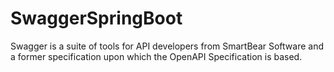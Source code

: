 # SwaggerSpringBoot
Swagger is a suite of tools for API developers from SmartBear Software and a former specification upon which the OpenAPI Specification is based.
